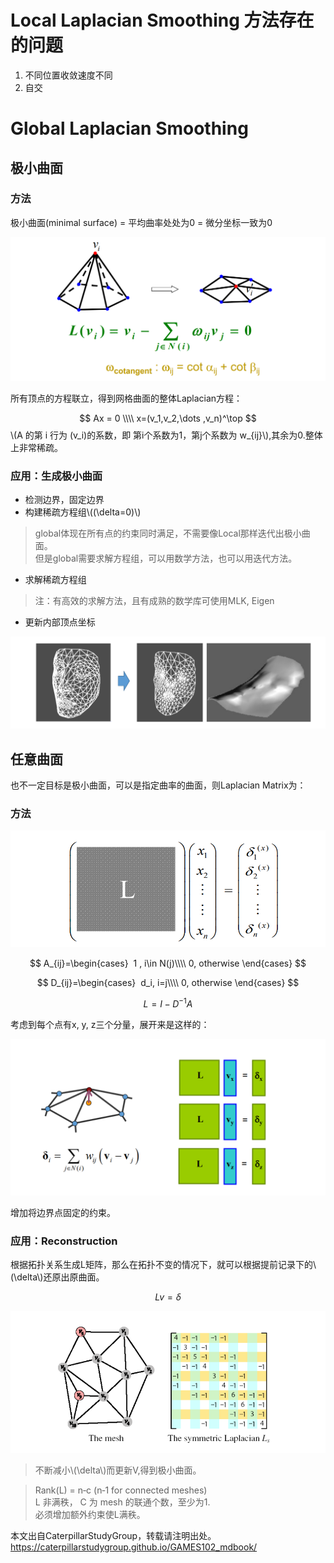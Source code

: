 # Local Laplacian Smoothing 方法存在的问题

1. 不同位置收敛速度不同    
2. 自交    

# Global Laplacian Smoothing    

## 极小曲面

### 方法

极小曲面(minimal surface) = 平均曲率处处为0 = 微分坐标一致为0  

![](../assets/网格20.png)    

所有顶点的方程联立，得到网格曲面的整体Laplacian方程：

$$
Ax = 0 \\\\
x=(v_1,v_2,\dots ,v_n)^\top 
$$
\\(A 的第 i 行为 (v_i)的系数，即 第i个系数为1，第j个系数为 w_{ij}\\),其余为0.整体上非常稀疏。     

### 应用：生成极小曲面

* 检测边界，固定边界    
* 构建稀疏方程组\\((\delta=0)\\)     

> global体现在所有点的约束同时满足，不需要像Local那样迭代出极小曲面。  
> 但是global需要求解方程组，可以用数学方法，也可以用迭代方法。    

* 求解稀疏方程组  

> 注：有高效的求解方法，且有成熟的数学库可使用MLK, Eigen    

* 更新内部顶点坐标    

![](../assets/网格24.png)    

## 任意曲面

也不一定目标是极小曲面，可以是指定曲率的曲面，则Laplacian Matrix为：  

### 方法

![](../assets/网格21.png)    

$$
A_{ij}=\begin{cases}
 1 ,     i\in N(j)\\\\
0, otherwise
\end{cases}
$$

$$
D_{ij}=\begin{cases}
 d_i,     i=j\\\\
0, otherwise
\end{cases}
$$

$$
L=I-D^{-1}A
$$

考虑到每个点有x, y, z三个分量，展开来是这样的：

![](../assets/网格22.png)    


增加将边界点固定的约束。

### 应用：Reconstruction    

根据拓扑关系生成L矩阵，那么在拓扑不变的情况下，就可以根据提前记录下的\\(\delta\\)还原出原曲面。  

$$
Lv=\delta
$$

![](../assets/网格23.png)    

> 不断减小\\(\delta\\)而更新V,得到极小曲面。    

> Rank(L) = n‐c (n‐1 for connected meshes)    
> L 非满秩， C 为 mesh 的联通个数，至少为1.    
必须增加额外约束使L满秩。 

本文出自CaterpillarStudyGroup，转载请注明出处。
https://caterpillarstudygroup.github.io/GAMES102_mdbook/  
